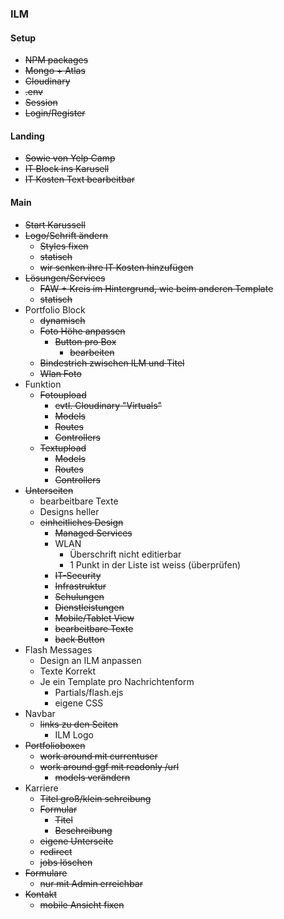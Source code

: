 ### ILM

#### Setup

- ~~NPM packages~~
- ~~Mongo + Atlas~~
- ~~Cloudinary~~
- ~~.env~~
- ~~Session~~
- ~~Login/Register~~



#### Landing

- ~~Sowie von Yelp Camp~~
- ~~IT Block ins Karusell~~
- ~~IT Kosten Text bearbeitbar~~



#### Main

- ~~Start Karussell~~
- ~~Logo/Schrift ändern~~
  - ~~Styles fixen~~
  - ~~statisch~~
  - ~~wir senken ihre IT Kosten hinzufügen~~
- ~~Lösungen/Services~~
  - ~~FAW + Kreis im Hintergrund, wie beim anderen Template~~
  - ~~statisch~~
- Portfolio Block
  - ~~dynamisch~~
  - ~~Foto Höhe anpassen~~
    - ~~Button pro Box~~
      - ~~bearbeiten~~
  - ~~Bindestrich zwischen ILM und Titel~~
  - ~~Wlan Foto~~
- Funktion
  - ~~Fotoupload~~
    - ~~evtl. Cloudinary "Virtuals"~~
    - ~~Models~~
    - ~~Routes~~
    - ~~Controllers~~
  - ~~Textupload~~
    - ~~Models~~
    - ~~Routes~~
    - ~~Controllers~~
- ~~Unterseiten~~
  - bearbeitbare Texte
  - Designs heller
  - ~~einheitliches Design~~
    - ~~Managed Services~~  
    - WLAN
      - Überschrift nicht editierbar
      - 1 Punkt in der Liste ist weiss (überprüfen)
    - ~~IT-Security~~
    - ~~Infrastruktur~~
    - ~~Schulungen~~
    - ~~Dienstleistungen~~
    - ~~Mobile/Tablet View~~
    - ~~bearbeitbare Texte~~
    - ~~back Button~~
- Flash Messages
  - Design an ILM anpassen
  - Texte Korrekt
  - Je ein Template pro Nachrichtenform
    - Partials/flash.ejs
    - eigene CSS
- Navbar
  - ~~links zu den Seiten~~
    - ILM Logo
- ~~Portfolioboxen~~
  - ~~work around mit currentuser~~
  - ~~work around ggf mit readonly /url~~
    - ~~models verändern~~
- Karriere
  - ~~Titel groß/klein schreibung~~
  - ~~Formular~~
    - ~~Titel~~
    - ~~Beschreibung~~
  - ~~eigene Unterseite~~
  - ~~redirect~~
  - ~~jobs löschen~~
- ~~Formulare~~
  - ~~nur mit Admin erreichbar~~
- ~~Kontakt~~
  - ~~mobile Ansicht fixen~~